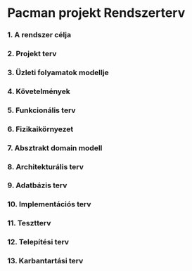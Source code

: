 Pacman projekt Rendszerterv
=============================

### 1. A rendszer célja
### 2. Projekt terv
### 3. Üzleti   folyamatok   modellje
### 4. Követelmények
### 5. Funkcionális  terv
### 6. Fizikaikörnyezet
### 7. Absztrakt   domain   modell
### 8. Architekturális terv
### 9. Adatbázis terv
### 10. Implementációs terv
### 11. Tesztterv
### 12. Telepítési terv
### 13. Karbantartási  terv

